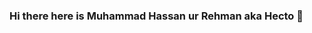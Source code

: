 ### Hi there here is Muhammad Hassan ur Rehman aka Hecto 👋

<!--
**hassanrehman01398/hassanrehman01398** is a ✨ _special_ ✨ repository because its `README.md` (this file) appears on your GitHub profile.

Here are some ideas to get you started:

- 🔭 Currently working on Flutter,Js and NodeJs...
- 🌱 I’m currently learning Node Js...
- 👯 I’m looking to collaborate on realtime projects integrated with AI models and AR Core...
- 🤔 I’m looking for help with the person who can help me to get Min.io...
- 💬 Ask me about Java,Flutter,Dotnet,Python and about anything I will love to help you...
- 📫 How to reach me: <a href="https://www.linkedin.com/in/muhammad-hassan-ur-rehman-32118a13a/">My Linkedin Profile</a>...
- ⚡ Fun fact:I dont code everytime  ...
-->
